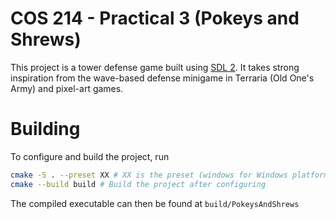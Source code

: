 # COS 214 - Practical 3 (Pokeys and Shrews)
This project is a tower defense game built using [SDL 2](https://github.com/libsdl-org/SDL). It takes strong inspiration from the wave-based defense minigame in Terraria (Old One's Army) and pixel-art games.

# Building
To configure and build the project, run
```bash
cmake -S . --preset XX # XX is the preset (windows for Windows platform, other for everything else)
cmake --build build # Build the project after configuring
```
The compiled executable can then be found at `build/PokeysAndShrews`
